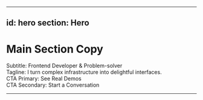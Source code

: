 ***

id: hero
section: Hero
-------------

# Main Section Copy

Subtitle: Frontend Developer & Problem-solver\
Tagline: I turn complex infrastructure into delightful interfaces.\
CTA Primary: See Real Demos\
CTA Secondary: Start a Conversation

***
